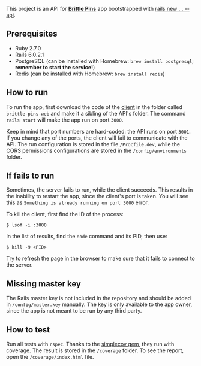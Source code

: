 This project is an API for [**Brittle Pins**](https://brittle-pins.com) app bootstrapped with [rails new ... --api](https://guides.rubyonrails.org/api_app.html).

## Prerequisites
- Ruby 2.7.0
- Rails 6.0.2.1
- PostgreSQL (can be installed with Homebrew: `brew install postgresql`; **remember to start the service!**)
- Redis (can be installed with Homebrew: `brew install redis`)

## How to run

To run the app, first download the code of the [client](https://github.com/ekaterina-nikonova/brittle-pins-web)
in the folder called `brittle-pins-web` and make it a sibling of the API's folder.
The command `rails start` will make the app run on port `3000`.

Keep in mind that port numbers are hard-coded: the API runs on port `3001`.
If you change any of the ports, the client will fail to communicate with the API.
The run configuration is stored in the file `/Procfile.dev`, while the CORS
permissions configurations are stored in the `/config/environments` folder.

## If fails to run

Sometimes, the server fails to run, while the client succeeds.
This results in the inability to restart the app, since the client's port is taken.
You will see this as `Something is already running on port 3000` error.

To kill the client, first find the ID of the process:
```
$ lsof -i :3000
```

In the list of results, find the `node` command and its PID, then use:
```
$ kill -9 <PID>
```

Try to refresh the page in the browser to make sure that it fails to connect to the server.

## Missing master key

The Rails master key is not included in the repository and should be added in `/config/master.key` manually.
The key is only available to the app owner, since the app is not meant to be run by any third party.

## How to test

Run all tests with `rspec`. Thanks to the [simplecov gem](https://github.com/colszowka/simplecov),
they run with coverage. The result is stored in the `/coverage` folder.
To see the report, open the `/coverage/index.html` file.

